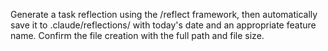 Generate a task reflection using the /reflect framework, then automatically save it to .claude/reflections/ with today's date and an appropriate feature name. Confirm the file creation with the full path and file size.
